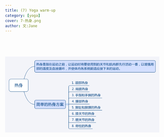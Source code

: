 ```yaml
---
title: (7) Yoga warm-up
category: [yoga]
cover: 7-热身.png
author: 文:Jane 
---
```


&emsp;&emsp;


&emsp;&emsp;


![Yoga warm-up](./7-热身.png)

      
        
